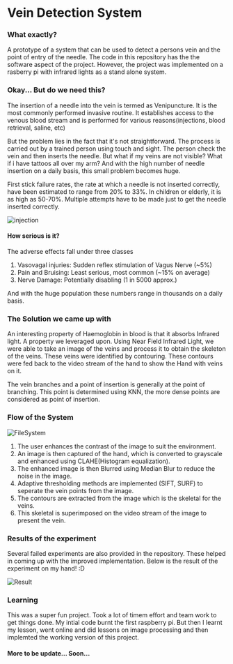 # Vein Detection System
  
### What exactly?
  
A prototype of a system that can be used to detect a persons vein and the point of entry of the needle. The code in this repository has the the software aspect of the project. However, the project was implemented on a rasberry pi with infrared lights as a stand alone system.
  
### Okay... But do we need this?
  
The insertion of a needle into the vein is termed as Venipuncture. It is the most commonly performed invasive routine. It establishes access to the venous blood stream and is performed for various reasons(injections, blood retrieval, saline, etc)
  
But the problem lies in the fact that it's not straightforward. The process is carried out by a trained person using touch and sight. The person check the vein and then inserts the needle. But what if my veins are not visible? What if i have tattoos all over my arm? And with the high number of needle insertion on a daily basis, this small problem becomes huge.
  
First stick failure rates, the rate at which a needle is not inserted correctly, have been estimated to range from 20% to 33%. In children or elderly, it is as high as 50-70%. Multiple attempts have to be made just to get the needle inserted correctly.
  
![injection](https://github.com/mahandas/Vein-Detection-System/blob/master/injecting.jpg)
  
#### How serious is it?
  
The adverse effects fall under three classes
1. Vasovagal injuries: Sudden reflex stimulation of Vagus Nerve (~5%)
2. Pain and Bruising: Least serious, most common (~15% on average)
3. Nerve Damage: Potentially disabling (1 in 5000 approx.)

And with the huge population these numbers range in thousands on a daily basis.

### The Solution we came up with
  
An interesting property of Haemoglobin in blood is that it absorbs Infrared light. A property we leveraged upon. Using Near Field Infrared Light, we were able to take an image of the veins and process it to obtain the skeleton of the veins. These veins were identified by contouring. These contours were fed back to the video stream of the hand to show the Hand with veins on it.
  
The vein branches and a point of insertion is generally at the point of branching. This point is determined using KNN, the more dense points are considered as point of insertion.

### Flow of the System
  
  ![FileSystem](https://github.com/mahandas/Vein-Detection-System/blob/master/process.jpg)
  
1. The user enhances the contrast of the image to suit the environment.  
2. An image is then captured of the hand, which is converted to grayscale and enhanced using CLAHE(Histogram equalization).  
3. The enhanced image is then Blurred using Median Blur to reduce the noise in the image.  
4. Adaptive thresholding methods are implemented (SIFT, SURF) to seperate the vein points from the image.  
5. The contours are extracted from the image which is the skeletal for the veins.  
6. This skeletal is superimposed on the video stream of the image to present the vein.

### Results of the experiment 
  
Several failed experiments are also provided in the repository. These helped in coming up with the improved implementation. Below is the result of the experiment on my hand! :D
  
  ![Result](https://github.com/mahandas/Vein-Detection-System/blob/master/Result.jpg)
  
### Learning
  
This was a super fun project. Took a lot of timem effort and team work to get things done. My intial code burnt the first raspberry pi. But then I learnt my lesson, went online and did lessons on image processing and then implemted the working version of this project.

#### More to be update... Soon...

